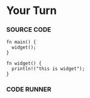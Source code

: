 # Your Turn

### SOURCE CODE

```rust, noplayground, EXAMPLE1
fn main() {
  widget();
}

fn widget() {
  println!("this is widget");
}
```

### CODE RUNNER

```rust, editable, CODE1

```
